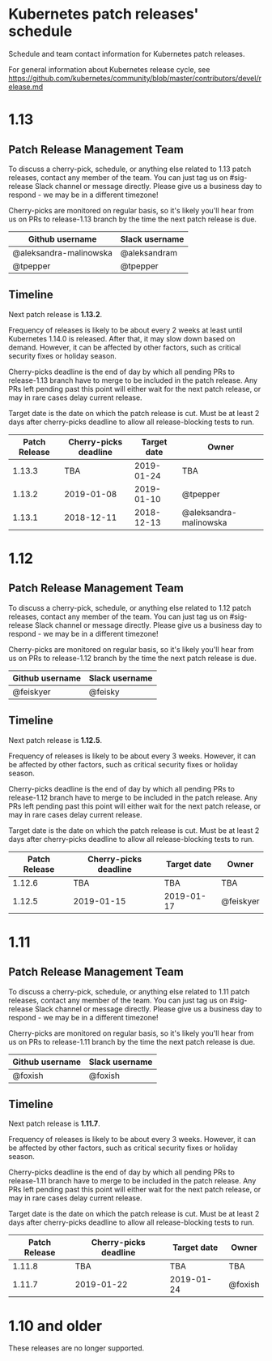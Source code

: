 # Kubernetes patch releases' schedule

Schedule and team contact information for Kubernetes patch releases.

For general information about Kubernetes release cycle, see https://github.com/kubernetes/community/blob/master/contributors/devel/release.md

# 1.13

## Patch Release Management Team

To discuss a cherry-pick, schedule, or anything else related to 1.13 patch releases,
contact any member of the team. You can just tag us on #sig-release Slack channel
or message directly. Please give us a business day to respond - we may be in a different timezone!

Cherry-picks are monitored on regular basis, so it's likely you'll hear
from us on PRs to release-1.13 branch by the time the next patch release is due.

| **Github username** | **Slack username** |
| --- | --- |
| @aleksandra-malinowska | @aleksandram |
| @tpepper | @tpepper |

## Timeline

Next patch release is **1.13.2**.

Frequency of releases is likely to be about every 2 weeks at least until Kubernetes 1.14.0
is released. After that, it may slow down based on demand. However, it can be affected
by other factors, such as critical security fixes or holiday season.

Cherry-picks deadline is the end of day by which all pending PRs to release-1.13
branch have to merge to be included in the patch release. Any PRs left pending past
this point will either wait for the next patch release, or may in rare cases
delay current release.

Target date is the date on which the patch release is cut. Must be at least 2
days after cherry-picks deadline to allow all release-blocking tests to run.

| **Patch Release** | **Cherry-picks deadline** | **Target date** | **Owner** |
| --- | --- | --- | --- |
| 1.13.3 | TBA | 2019-01-24 | TBA |
| 1.13.2 | 2019-01-08 | 2019-01-10 | @tpepper |
| 1.13.1 | 2018-12-11 | 2018-12-13 | @aleksandra-malinowska |

# 1.12

## Patch Release Management Team

To discuss a cherry-pick, schedule, or anything else related to 1.12 patch releases,
contact any member of the team. You can just tag us on #sig-release Slack channel
or message directly. Please give us a business day to respond - we may be in a different timezone!

Cherry-picks are monitored on regular basis, so it's likely you'll hear
from us on PRs to release-1.12 branch by the time the next patch release is due.

| **Github username** | **Slack username** |
| --- | --- |
| @feiskyer | @feisky |

## Timeline

Next patch release is **1.12.5**.

Frequency of releases is likely to be about every 3 weeks. However, it can be affected
by other factors, such as critical security fixes or holiday season.

Cherry-picks deadline is the end of day by which all pending PRs to release-1.12
branch have to merge to be included in the patch release. Any PRs left pending past
this point will either wait for the next patch release, or may in rare cases
delay current release.

Target date is the date on which the patch release is cut. Must be at least 2
days after cherry-picks deadline to allow all release-blocking tests to run.

| **Patch Release** | **Cherry-picks deadline** | **Target date** | **Owner** |
| --- | --- | --- | --- |
| 1.12.6 | TBA | TBA | TBA |
| 1.12.5 | 2019-01-15 | 2019-01-17 | @feiskyer |

# 1.11

## Patch Release Management Team

To discuss a cherry-pick, schedule, or anything else related to 1.11 patch releases,
contact any member of the team. You can just tag us on #sig-release Slack channel
or message directly. Please give us a business day to respond - we may be in a different timezone!

Cherry-picks are monitored on regular basis, so it's likely you'll hear
from us on PRs to release-1.11 branch by the time the next patch release is due.

| **Github username** | **Slack username** |
| --- | --- |
| @foxish | @foxish |

## Timeline

Next patch release is **1.11.7**.

Frequency of releases is likely to be about every 3 weeks. However, it can be affected
by other factors, such as critical security fixes or holiday season.

Cherry-picks deadline is the end of day by which all pending PRs to release-1.11
branch have to merge to be included in the patch release. Any PRs left pending past
this point will either wait for the next patch release, or may in rare cases
delay current release.

Target date is the date on which the patch release is cut. Must be at least 2
days after cherry-picks deadline to allow all release-blocking tests to run.

| **Patch Release** | **Cherry-picks deadline** | **Target date** | **Owner** |
| --- | --- | --- | --- |
| 1.11.8 | TBA | TBA | TBA |
| 1.11.7 | 2019-01-22 | 2019-01-24 | @foxish |

# 1.10 and older

These releases are no longer supported.
